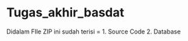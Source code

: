 # Tugas_akhir_basdat
Didalam FIle ZIP ini sudah terisi = 1. Source Code 
									                   2. Database
